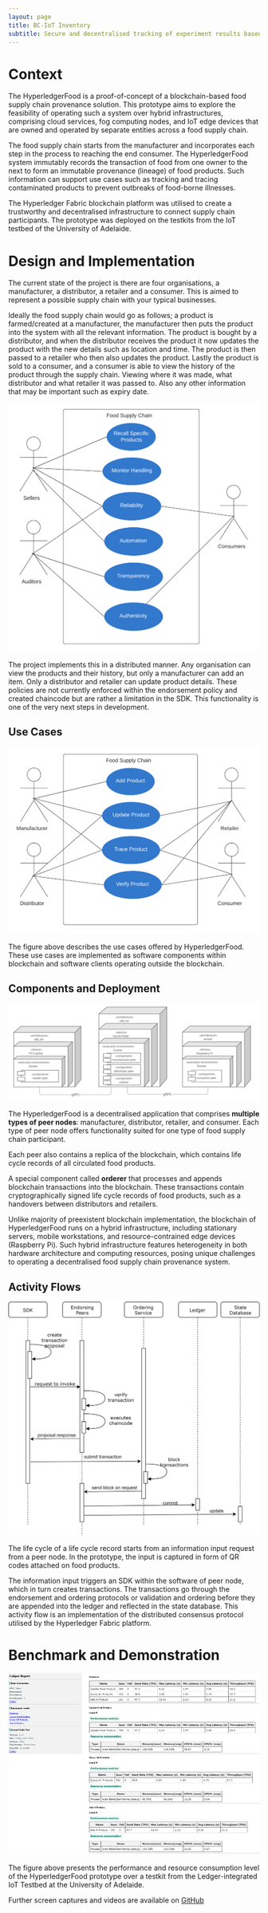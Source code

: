 ```yaml
---
layout: page
title: BC-IoT Inventory
subtitle: Secure and decentralised tracking of experiment results based on IoT devices
---
```


# Context 
The HyperledgerFood is a proof-of-concept of a blockchain-based food supply chain provenance solution. This prototype aims to explore the feasibility of operating such a system over hybrid infrastructures, comprising cloud services, fog computing nodes, and IoT edge devices that are owned and operated by separate entities across a food supply chain. 

The food supply chain starts from the manufacturer and incorporates each step in the process to reaching the end consumer. The HyperledgerFood system immutably records the transaction of food from one owner to the next to form an immutable provenance (lineage) of food products. Such information can support use cases such as tracking and tracing contaminated products to prevent outbreaks of food-borne illnesses. 

The Hyperledger Fabric blockchain platform was utilised to create a trustworthy and decentralised infrastructure to connect supply chain participants. The prototype was deployed on the testkits from the IoT testbed of the University of Adelaide. 

  
# Design and Implementation

The current state of the project is there are four organisations, a manufacturer, a distributor, a retailer and a consumer. This is aimed to represent a possible supply chain with your typical businesses. 

Ideally the food supply chain would go as follows; a product is farmed/created at a manufacturer, the manufacturer then puts the product into the system with all the relevant information. The product is bought by a distributor, and when the distributor receives the product it now updates the product with the new details such as location and time. The product is then passed to a retailer who then also updates the product. Lastly the product is sold to a consumer, and a consumer is able to view the history of the product through the supply chain. Viewing where it was made, what distributor and what retailer it was passed to. Also any other information that may be important such as expiry date. 

![](https://github.com/CREST-Adelaide/LIEF-LIT-HyperledgerFood/blob/main/docs/diagrams/High-Level%20Use%20Case.png)

The project implements this in a distributed manner. Any organisation can view the products and their history, but only a manufacturer can add an item. Only a distributor and retailer can update product details. These policies are not currently enforced within the endorsement policy and created chaincode but are rather a limitation in the SDK. This functionality is one of the very next steps in development.

## Use Cases

![](https://github.com/CREST-Adelaide/LIEF-LIT-HyperledgerFood/blob/main/docs/diagrams/Organisation%20Use%20Case.png)

The figure above describes the use cases offered by HyperledgerFood. These use cases are implemented as software components within blockchain and software clients operating outside the blockchain. 

## Components and Deployment

![](https://github.com/CREST-Adelaide/LIEF-LIT-HyperledgerFood/blob/main/docs/diagrams/Current%20Deployment.png)

The HyperledgerFood is a decentralised application that comprises **multiple types of peer nodes**: manufacturer, distributor, retailer, and consumer. Each type of peer node offers functionality suited for one type of food supply chain participant. 

Each peer also contains a replica of the blockchain, which contains life cycle records of all circulated food products. 

A special component called **orderer** that processes and appends blockchain transactions into the  blockchain. These transactions contain cryptographically signed life cycle records of food 
products, such as a handovers between distributors and retailers. 

Unlike majority of preexistent blockchain implementation, the blockchain of HyperledgerFood runs on a hybrid infrastructure, including stationary servers, mobile workstations, and resource-contrained edge devices (Raspberry Pi). Such hybrid infrastructure features heterogeneity in both hardware architecture and computing resources, posing unique challenges to operating a decentralised food supply chain provenance system. 

## Activity Flows

![](https://github.com/CREST-Adelaide/LIEF-LIT-HyperledgerFood/blob/main/docs/diagrams/Transaction%20Sequence.png)

The life cycle of a life cycle record starts from an information input request from a peer node. In the prototype, the input is captured in form of QR codes attached on food products. 

The information input triggers an SDK within the software of peer node, which in turn creates transactions. The transactions go through the endorsement and ordering protocols or validation and ordering before they are appended into the ledger and reflected in the state database. This activity flow is an implementation of the distributed consensus protocol utilised by the Hyperledger Fabric platform. 

# Benchmark and Demonstration

![](https://github.com/CREST-Adelaide/LIEF-LIT-HyperledgerFood/blob/main/docs/performance%20reports/NUCwithPi.png)

The figure above presents the performance and resource consumption level of the HyperledgerFood prototype over a testkit from the Ledger-integrated IoT Testbed at the University of Adelaide. 

Further screen captures and videos are available on [GitHub](https://github.com/CREST-Adelaide/LIEF-LIT-HyperledgerFood/tree/main/docs/videos)